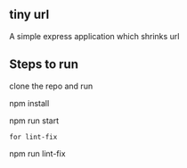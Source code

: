 ## tiny url
A simple express application which shrinks url

## Steps to run

clone the repo and run 

npm install 

npm run start 

`for lint-fix`

npm run lint-fix